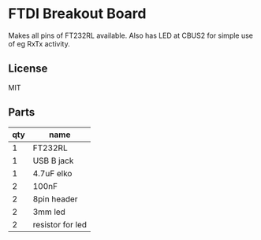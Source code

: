 # FTDI Breakout Board

Makes all pins of FT232RL available. Also has LED at CBUS2 for simple use of eg RxTx activity.

## License

MIT

## Parts

qty|name
---|---
1|FT232RL
1|USB B jack
1|4.7uF elko
2|100nF
2|8pin header
2|3mm led
2|resistor for led
